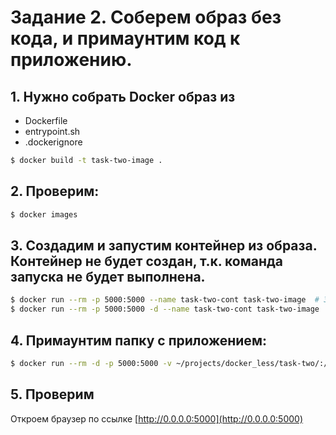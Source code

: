 # Задание 2. Соберем образ без кода, и примаунтим код к приложению.

## 1. Нужно собрать Docker образ из

 * Dockerfile
 * entrypoint.sh
 * .dockerignore

```bash
$ docker build -t task-two-image .
```

## 2. Проверим:

```bash
$ docker images
```

## 3. Создадим и запустим контейнер из образа. Контейнер не будет создан, т.к. команда запуска не будет выполнена.

```bash
$ docker run --rm -p 5000:5000 --name task-two-cont task-two-image  # Запуск контейнера с захватом консоли
$ docker run --rm -p 5000:5000 -d --name task-two-cont task-two-image  # Запуск контейнера в daemon режиме
```

## 4. Примаунтим папку с приложением:

```bash
$ docker run --rm -d -p 5000:5000 -v ~/projects/docker_less/task-two/:/app --name task-two-cont task-two-image
```

## 5. Проверим

Откроем браузер по ссылке [http://0.0.0.0:5000](http://0.0.0.0:5000)
